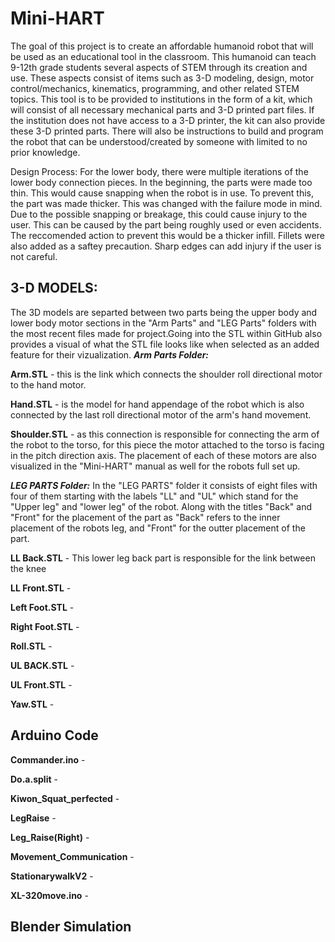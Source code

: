 # Mini-HART 
The goal of this project is to create an affordable humanoid robot that will be used as an educational tool in the classroom. This humanoid can teach 9-12th grade students several aspects of STEM through its creation and use. These aspects consist of items such as 3-D modeling, design, motor control/mechanics, kinematics, programming, and other related STEM topics. This tool is to be provided to institutions in the form of a kit, which will consist of all necessary mechanical parts and 3-D printed part files. If the institution does not have access to a 3-D printer, the kit can also provide these 3-D printed parts. There will also be instructions to build and program the robot that can be understood/created by someone with limited to no prior knowledge.

Design Process: For the lower body, there were multiple iterations of the lower body connection pieces. In the beginning, the parts were made too thin. This would cause snapping when the robot is in use. To prevent this, the part was made thicker. This was changed with the failure mode in mind. Due to the possible snapping or breakage, this could cause injury to the user. This can be caused by the part being roughly used or even accidents. The reccomended action to prevent this would be a thicker infill. Fillets were also added as a saftey precaution. Sharp edges can add injury if the user is not careful.

## 3-D MODELS:
The 3D models are separted between two parts being the upper body and lower body motor sections in the "Arm Parts" and "LEG Parts" 
folders with the most recent files made for project.Going into the STL within GitHub also provides a visual of what the STL file 
looks like when selected as an added feature for their vizualization.
***_Arm Parts Folder:_***

**Arm.STL** - this is the link which connects the shoulder roll directional motor to the hand motor. 

**Hand.STL** - is the model for hand appendage of the robot which is also connected by the last roll 
directional motor of the arm's hand movement. 

**Shoulder.STL** - as this connection is responsible for connecting the arm of the robot to the torso, for this piece the 
motor attached to the torso is facing in the pitch direction axis. 
The placement of each of these motors are also visualized in the "Mini-HART" manual as well for the robots full set up.

***LEG PARTS Folder:***
In the "LEG PARTS" folder it consists of eight files with four of them starting with the labels "LL" and "UL" which stand for 
the "Upper leg" and "lower leg" of the robot. Along with the titles "Back" and "Front" for the placement 
of the part as "Back" refers to the inner placement of the robots leg, and "Front" for the outter placement of the part.

**LL Back.STL** -
This lower leg back part is responsible for the link between the knee 
    
**LL Front.STL** - 
    
**Left Foot.STL** - 
   
**Right Foot.STL** - 
    
**Roll.STL** -
    
**UL BACK.STL** - 
    
**UL Front.STL** - 
    
**Yaw.STL** - 

## Arduino Code

**Commander.ino** -

**Do.a.split** - 

**Kiwon_Squat_perfected** - 

**LegRaise** -

**Leg_Raise(Right)** -

**Movement_Communication** -

**StationarywalkV2** -

**XL-320move.ino** - 


## Blender Simulation
